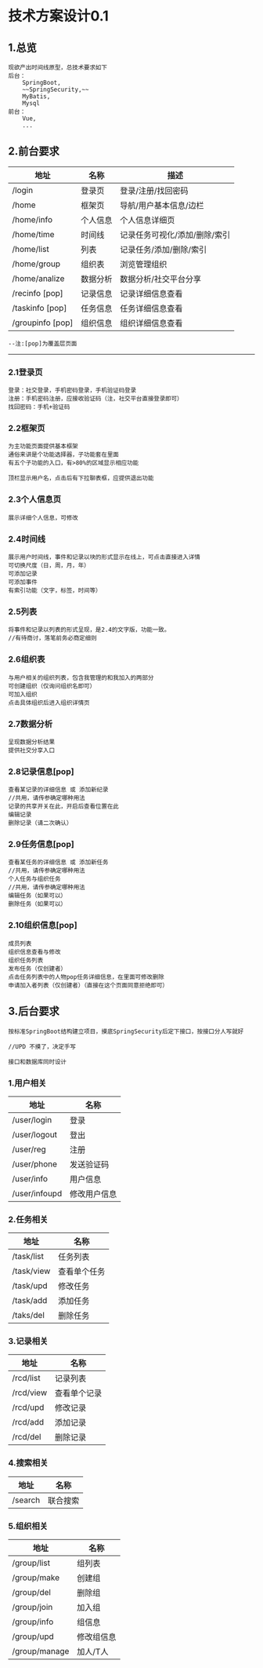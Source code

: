 # 技术方案设计0.1

## 1.总览
    现欲产出时间线原型，总技术要求如下
    后台：
        SpringBoot,
        ~~SpringSecurity,~~
        MyBatis,
        Mysql
    前台：
        Vue,
        ...

## 2.前台要求
地址|名称|描述
-|-|-
/login|登录页|登录/注册/找回密码
/home|框架页|导航/用户基本信息/边栏
/home/info|个人信息|个人信息详细页
/home/time|时间线|记录任务可视化/添加/删除/索引
/home/list|列表|记录任务/添加/删除/索引
/home/group|组织表|浏览管理组织
/home/analize|数据分析|数据分析/社交平台分享
/recinfo [pop]|记录信息|记录详细信息查看
/taskinfo [pop]|任务信息|任务详细信息查看
/groupinfo [pop]|组织信息|组织详细信息查看

    --注:[pop]为覆盖层页面
---
### 2.1登录页
    登录：社交登录，手机密码登录，手机验证码登录
    注册：手机密码注册，应接收验证码（注，社交平台直接登录即可）
    找回密码：手机+验证码

### 2.2框架页
    为主功能页面提供基本框架
    通俗来讲是个功能选择器，子功能套在里面
    有五个子功能的入口，有>80%的区域显示相应功能
    
    顶栏显示用户名，点击后有下拉聊表框，应提供退出功能

### 2.3个人信息页
    展示详细个人信息，可修改

### 2.4时间线
    展示用户时间线，事件和记录以块的形式显示在线上，可点击直接进入详情
    可切换尺度（日，周，月，年）
    可添加记录
    可添加事件
    有索引功能（文字，标签，时间等）

### 2.5列表
    将事件和记录以列表的形式呈现，是2.4的文字版，功能一致。
    //有待商讨，落笔前务必商定细则

### 2.6组织表
    与用户相关的组织列表，包含我管理的和我加入的两部分
    可创建组织（仅询问组织名即可）
    可加入组织
    点击具体组织后进入组织详情页

### 2.7数据分析
    呈现数据分析结果
    提供社交分享入口

### 2.8记录信息[pop]
    查看某记录的详细信息 或 添加新纪录
    //共用，请传参确定哪种用法
    记录的共享开关在此，开启后查看位置在此
    编辑记录
    删除记录（请二次确认）

### 2.9任务信息[pop]
    查看某任务的详细信息 或 添加新任务
    //共用，请传参确定哪种用法
    个人任务与组织任务
    //共用，请传参确定哪种用法
    编辑任务（如果可以）
    删除任务（如果可以）

### 2.10组织信息[pop]
    成员列表
    组织信息查看与修改
    组织任务列表
    发布任务（仅创建者）
    点击任务列表中的人物pop任务详细信息，在里面可修改删除
    申请加入者列表（仅创建者）（直接在这个页面同意拒绝即可）

## 3.后台要求
    按标准SpringBoot结构建立项目，摸底SpringSecurity后定下接口，按接口分人写就好

    //UPD 不摸了，决定手写

    接口和数据库同时设计

### 1.用户相关
地址|名称
-|-
/user/login|登录
/user/logout|登出
/user/reg|注册
/user/phone|发送验证码
/user/info|用户信息
/user/infoupd|修改用户信息

### 2.任务相关
地址|名称
-|-
/task/list|任务列表
/task/view|查看单个任务
/task/upd|修改任务
/task/add|添加任务
/taks/del|删除任务

### 3.记录相关
地址|名称
-|-
/rcd/list|记录列表
/rcd/view|查看单个记录
/rcd/upd|修改记录
/rcd/add|添加记录
/rcd/del|删除记录


### 4.搜索相关
地址|名称
-|-
/search|联合搜索

### 5.组织相关
地址|名称
-|-
/group/list|组列表
/group/make|创建组
/group/del|删除组
/group/join|加入组
/group/info|组信息
/group/upd|修改组信息
/group/manage|加人/T人


